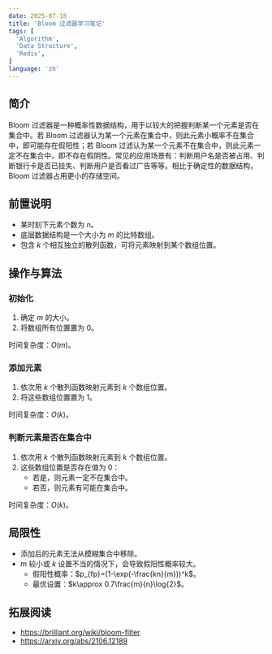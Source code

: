 ```yaml
---
date: 2025-07-18
title: 'Bloom 过滤器学习笔记'
tags: [
  'Algorithm',
  'Data Structure',
  'Redis',
]
language: 'zh'
---
```


## 简介

Bloom 过滤器是一种概率性数据结构，用于以较大的把握判断某一个元素是否在集合中。若 Bloom 过滤器认为某一个元素在集合中，则此元素小概率不在集合中，即可能存在假阳性；若 Bloom 过滤认为某一个元素不在集合中，则此元素一定不在集合中，即不存在假阴性。常见的应用场景有：判断用户名是否被占用、判断银行卡是否已挂失、判断用户是否看过广告等等。相比于确定性的数据结构，Bloom 过滤器占用更小的存储空间。

## 前置说明

- 某时刻下元素个数为 $n$。
- 底层数据结构是一个大小为 $m$ 的比特数组。
- 包含 $k$ 个相互独立的散列函数，可将元素映射到某个数组位置。

## 操作与算法

### 初始化

1. 确定 $m$ 的大小。
2. 将数组所有位置置为 0。

时间复杂度：$O(m)$。

### 添加元素

1. 依次用 $k$ 个散列函数映射元素到 $k$ 个数组位置。
2. 将这些数组位置置为 1。

时间复杂度：$O(k)$。

### 判断元素是否在集合中

1. 依次用 $k$ 个散列函数映射元素到 $k$ 个数组位置。
2. 这些数组位置是否存在值为 0：
    - 若是，则元素一定不在集合中。
    - 若否，则元素有可能在集合中。

时间复杂度：$O(k)$。

## 局限性

- 添加后的元素无法从模糊集合中移除。
- $m$ 较小或 $k$ 设置不当的情况下，会导致假阳性概率较大。
  - 假阳性概率：$p_{fp}=(1-\exp(-\frac{kn}{m}))^k$。
  - 最优设置：$k\approx 0.7\frac{m}{n}\log{2}$。

## 拓展阅读

- <https://brilliant.org/wiki/bloom-filter>
- <https://arxiv.org/abs/2106.12189>